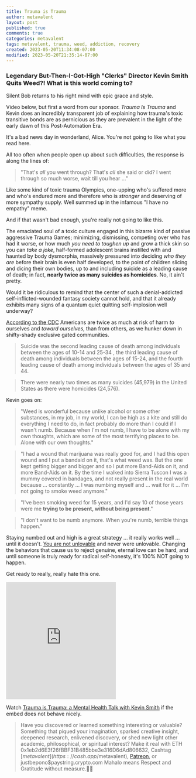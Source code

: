 ```yaml
---
title: Trauma is Trauma
author: metavalent
layout: post
published: true
comments: true
categories: metavalent
tags: metavalent, trauma, weed, addiction, recovery
created: 2023-05-20T11:34:08-07:00
modified: 2023-05-20T21:35:14-07:00
---
```


### Legendary But-Then-I-Got-High "Clerks" Director Kevin Smith Quits Weed?! What is this world coming to?

Silent Bob returns to his right mind with epic grace and style.

Video below, but first a word from our sponsor. *Trauma Is Trauma* and Kevin does an incredibly transparent job of explaining how trauma's toxic transitive bonds are as pernicious as they are prevalent in the light of the early dawn of this Post-Automation Era.

It's a bad news day in wonderland, Alice. You're not going to like what you read here.

All too often when people open up about such difficulties, the response is along the lines of:

> "That's *all* you went through? That's *all* she said or did? I went through so much worse, wait till you hear ..."

Like some kind of toxic trauma Olympics, one-upping who's suffered more and who's endured more and therefore who is *stronger* and deserving of more sympathy supply. Well summed up in the infamous "I have no empathy" meme.

<!--
... and who therefore takes on the self-appointed *burden* and responsibility to judging and micro-managing the behavior of everyone on the island. Who should stay and who should go. Woe is me with my infinite burden of such *kindness* to dispense throughout the community, to bless those who obey and comply and curse those who dare oppose my merciless *kindness*. 
-->

And if that wasn't bad enough, you're really not going to like this.

The emaciated soul of a toxic culture engaged in this bizarre kind of passive aggressive Trauma Games; minimizing, dismissing, competing over who has had it worse, or how much *you need to toughen up* and grow a thick skin so you can *take a joke*, half-formed adolescent brains instilled with and haunted by body dysmorphia, massively pressured into deciding *who they are* before their brain is even half developed, to the point of children slicing and dicing their own bodies, up to and including suicide as a leading cause of death; in fact, **nearly twice as many suicides as homicides**. No, it ain't pretty.

Would it be ridiculous to remind that the center of such a denial-addicted self-inflicted-wounded fantasy society cannot hold, and that it already exhibits many signs of a quantum quiet quitting self-implosion well underway?

[According to the CDC](https://www.nimh.nih.gov/health/statistics/suicide) Americans are twice as much at risk of harm *to* ourselves and *toward ourselves*, than from others, as we hunker down in shifty-shady exclusive gated communities.

> Suicide was the second leading cause of death among individuals between the ages of 10-14 and 25-34 , the third leading cause of death among individuals between the ages of 15-24, and the fourth leading cause of death among individuals between the ages of 35 and 44.

> There were nearly two times as many suicides (45,979) in the United States as there were homicides (24,576).

Kevin goes on:

> "Weed is wonderful because unlike alcohol or some other substances, in my job, in my world, I can be high as a kite and still do everything I need to do, in fact probably do more than I could if I wasn't numb. Because when I'm not numb, I have to be alone with my own thoughts, which are some of the most terrifying places to be. Alone with our own thoughts."

> "I had a wound that marijuana was really good for, and I had this open wound and I put a bandaid on it, that's what weed was. But the one kept getting bigger and bigger and so I put more Band-Aids on it, and more Band-Aids on it. By the time I walked into Sierra Tuscon I was a mummy covered in bandages, and not really present in the real world because ...  constantly ... I was numbing myself and ... wait for it ... I'm not going to smoke weed anymore."

> "I've been smoking weed for 15 years, and I'd say 10 of those years were me **trying to be present, without being present**."

> "I don't want to be numb anymore. When you're numb, terrible things happen." 

Staying numbed out and high is a great strategy ... it really works well ... until it doesn't. [You are not unlovable](https://youtu.be/nvYqeb6-_KI) and never were unlovable. Changing the behaviors that cause us to reject genuine, eternal love can be hard, and until someone is truly ready for radical self-honesty, it's 100% NOT going to happen.

Get ready to really, really hate this one.

<iframe id="ytplayer" type="text/html loading=”lazy” width="560" height="320" src="https://www.youtube.com/embed/JBvc7Ny4iUk?autoplay=1"
  frameborder="0"></iframe>

Watch [Trauma is Trauma: a Mental Health Talk with Kevin Smith](https://youtu.be/JBvc7Ny4iUk) if the embed does not behave nicely.

<!-- For custom thumbnail
![alt text](/assets/images/image.jpg "title")
-->

<p></p>
<p></p>
<p></p>

> Have you discovered or learned something interesting or valuable? Something that piqued your imagination, sparked creative insight, deepened research, enlivened discovery, or shed new light other academic, philosophical, or spiritual interest? Make it real with ETH 0x1eb2d6E3f26fBBF31B485bbe3e316D6dAd806632, Cashtag [$metavalent](https://cash.app/$metavalent), [Patreon](https://patreon.com/metavalent), or justbepono$paystring.crypto.com Mahalo means Respect and Gratitude without measure.🙏🏼
